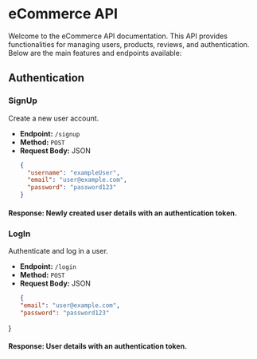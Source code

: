 # eCommerce API

Welcome to the eCommerce API documentation. This API provides functionalities for managing users, products, reviews, and authentication. Below are the main features and endpoints available:

## Authentication

### SignUp

Create a new user account.

- **Endpoint:** `/signup`
- **Method:** `POST`
- **Request Body:** JSON
  ```json
  {
    "username": "exampleUser",
    "email": "user@example.com",
    "password": "password123"
  }
#### Response: Newly created user details with an authentication token.

  
### LogIn

Authenticate and log in a user.


- **Endpoint:** `/login`
- **Method:** `POST`
- **Request Body:** JSON
  ```json
  {
  "email": "user@example.com",
  "password": "password123"
}
#### Response: User details with an authentication token.


